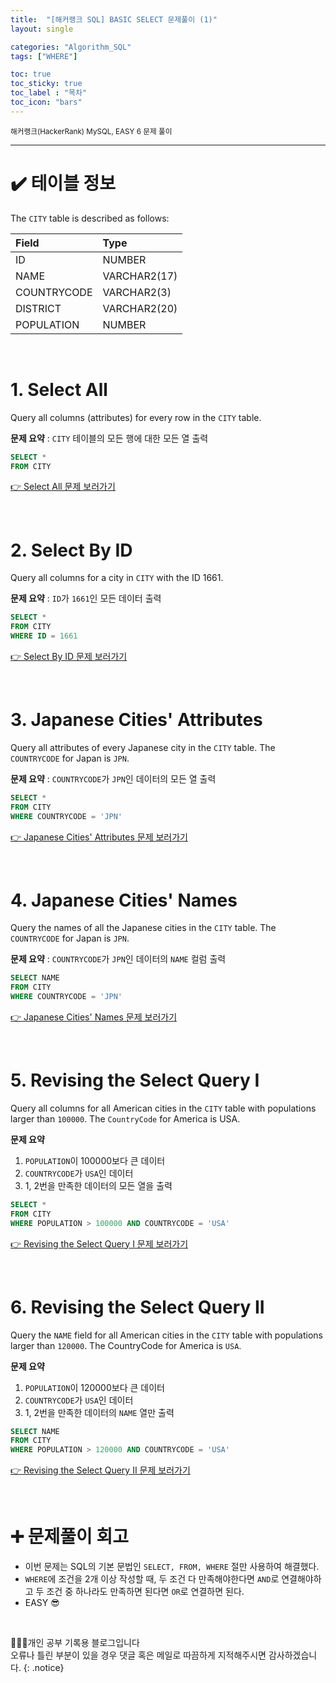 ```yaml
---
title:  "[해커랭크 SQL] BASIC SELECT 문제풀이 (1)"
layout: single

categories: "Algorithm_SQL"
tags: ["WHERE"]

toc: true
toc_sticky: true
toc_label : "목차"
toc_icon: "bars"
---
```


<small>해커랭크(HackerRank) MySQL, EASY 6 문제 풀이</small>

***

# <span class="half_HL">✔️ 테이블 정보</span>

The ```CITY``` table is described as follows:

|Field|Type|
|:----|:---|
|ID| NUMBER|
|NAME| VARCHAR2(17)|
|COUNTRYCODE| VARCHAR2(3)|
|DISTRICT| VARCHAR2(20)|
|POPULATION |NUMBER|

<br>

# <span class="half_HL">1. Select All</span>

Query all columns (attributes) for every row in the ```CITY``` table.

**문제 요약** : ```CITY``` 테이블의 모든 행에 대한 모든 열 출력

```sql
SELECT *
FROM CITY
```

[👉 Select All 문제 보러가기](https://www.hackerrank.com/challenges/select-all-sql/problem?isFullScreen=true)

<br>

# <span class="half_HL">2. Select By ID</span>

Query all columns for a city in ```CITY``` with the ID 1661.

**문제 요약** : ```ID```가 ```1661```인 모든 데이터 출력

```sql
SELECT *
FROM CITY
WHERE ID = 1661
```

[👉 Select By ID 문제 보러가기](https://www.hackerrank.com/challenges/select-by-id/problem?isFullScreen=true)

<br>

# <span class="half_HL">3. Japanese Cities' Attributes</span>
Query all attributes of every Japanese city in the ```CITY``` table. The ```COUNTRYCODE``` for Japan is ```JPN```.

**문제 요약** : ```COUNTRYCODE```가 ```JPN```인 데이터의 모든 열 출력

```sql
SELECT *
FROM CITY
WHERE COUNTRYCODE = 'JPN'
```

[👉 Japanese Cities' Attributes 문제 보러가기](https://www.hackerrank.com/challenges/japanese-cities-attributes/problem?isFullScreen=true)

<br>

# <span class="half_HL">4. Japanese Cities' Names</span>
Query the names of all the Japanese cities in the ```CITY``` table. The ```COUNTRYCODE``` for Japan is ```JPN```.

**문제 요약** : ```COUNTRYCODE```가 ```JPN```인 데이터의 ```NAME``` 컬럼 출력


```sql
SELECT NAME
FROM CITY
WHERE COUNTRYCODE = 'JPN'
```

[👉 Japanese Cities' Names 문제 보러가기](https://www.hackerrank.com/challenges/japanese-cities-name/problem?isFullScreen=true)

<br>

# <span class="half_HL">5. Revising the Select Query I</span>
Query all columns for all American cities in the ```CITY``` table with populations larger than ```100000```. The ```CountryCode``` for America is USA.

**문제 요약**
1. ```POPULATION```이 100000보다 큰 데이터
2. ```COUNTRYCODE```가 ```USA```인 데이터
3. 1, 2번을 만족한 데이터의 모든 열을 출력

```sql
SELECT *
FROM CITY 
WHERE POPULATION > 100000 AND COUNTRYCODE = 'USA'
```

[👉 Revising the Select Query I 문제 보러가기](https://www.hackerrank.com/challenges/revising-the-select-query/problem?isFullScreen=true)

<br>

# <span class="half_HL">6. Revising the Select Query II</span>

Query the ```NAME``` field for all American cities in the ```CITY``` table with populations larger than ```120000```. The CountryCode for America is ```USA```.

**문제 요약**
1. ```POPULATION```이 120000보다 큰 데이터
2. ```COUNTRYCODE```가 ```USA```인 데이터
3. 1, 2번을 만족한 데이터의 ```NAME``` 열만 출력

```sql
SELECT NAME
FROM CITY 
WHERE POPULATION > 120000 AND COUNTRYCODE = 'USA'
```

[👉 Revising the Select Query II 문제 보러가기](https://www.hackerrank.com/challenges/revising-the-select-query-2/problem?isFullScreen=true)

<br>

# <span class="half_HL">➕ 문제풀이 회고</span>
- 이번 문제는 SQL의 기본 문법인 ```SELECT, FROM, WHERE``` 절만 사용하여 해결했다.
- ```WHERE```에 조건을 2개 이상 작성할 때, 두 조건 다 만족해야한다면 ```AND```로 연결해야하고 두 조건 중 하나라도 만족하면 된다면 ```OR```로 연결하면 된다.
- EASY 😎

<br>

👩🏻‍💻개인 공부 기록용 블로그입니다
<br>오류나 틀린 부분이 있을 경우 댓글 혹은 메일로 따끔하게 지적해주시면 감사하겠습니다.
{: .notice}
